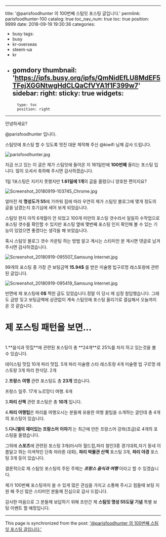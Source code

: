 
---
title: '@parisfoodhunter 의 100번째 스팀잇 포스팅 글입니다.'
permlink: parisfoodhunter-100
catalog: true
toc_nav_num: true
toc: true
position: 9999
date: 2018-09-19 19:30:36
categories:
- busy
tags:
- busy
- kr-overseas
- steem-ua
- kr
- gomdory
thumbnail: 'https://ipfs.busy.org/ipfs/QmNidEfLU8MdEF5TFejXGGNtwgHdCLQaCfVYA1f1F399w7'
sidebar:
    right:
        sticky: true
widgets:
    -
        type: toc
        position: right
---


안녕하세요?

@parisfoodhunter 입니다.

스팀잇에 포스팅 할 수 있도록 멋진 대문 제작해 주신 @kiwifi 님께 감사 드립니다. 

![parisfoodhunter.jpg](https://ipfs.busy.org/ipfs/QmNidEfLU8MdEF5TFejXGGNtwgHdCLQaCfVYA1f1F399w7)

지금 쓰고 있는 이 글은 제가 스팀잇에 들어온 지 161일만에 **100번째** 올리는 포스팅 입니다. 많이 오셔서 축하해 주시면 감사하겠습니다. 

1일 1포스팅은 지키지 못했지만  **1.61일에 1개**의 글을 올렸으니 양호한 편이지요?


![Screenshot_20180919-103745_Chrome.jpg](https://ipfs.busy.org/ipfs/QmPvH5anxzeR86LQ9PwoD2vEPFYfMWdyAeuJK2SKVbhfUF)

얼마전 제 **명성도가 55**에 가까워 짐에 따라 우연히 제가 스팀잇 블로그에 몇개 정도의 글을 남겼는지 호기심에 세어 보게 되었습니다. 

스팀잇 한지 아직 6개월이 안 되었고 100개 미만의 포스팅 갯수라서 일일히 수작업으로 포스팅 갯수를 확인할 수 있지만 포스팅 옆에 몇번째 포스팅 인지 확인해 볼 수 있는 기능이 있었으면 좋겠다는 생각을 해 보았습니다. 

혹시 스팀잇 블로그 갯수 카운팅 하는 방법 알고 계시는 스티미언 분 계시면 댓글로 남겨 주시면 감사하겠습니다. 

![Screenshot_20180919-095507_Samsung Internet.jpg](https://ipfs.busy.org/ipfs/QmaZp1e2ZQuyYi5Wc15fyFnvbYAFiAE6d6MdAcKYnZcBKs)

99개의 포스팅 중 가장 큰 보팅금액 **15.94$**
를 받은 미슐랭 빕구르멍 레스토랑에 관련된 글입니다.

![Screenshot_20180919-095419_Samsung Internet.jpg](https://ipfs.busy.org/ipfs/QmUFCEaun9rzJ38uyytqgPkumnFT4QbULjey8mFuc2HQJY)

반면에 제 포스팅에 **0$** 찍힌 글도 있었습니다.정말 이 당시 제 심정 참담했습니다. 그래도 금방 잊고 보팅금액에 상관없이 계속 스팀잇에 포스팅 올리기로 결심해서 오늘까지 온 것 같습니다.

# 제 포스팅 패턴을 보면...
<br>
1.**음식과 맛집**에 관련된 포스팅이 총 **24개**로 25%를 차지 하고 있는것을 볼 수 있습니다.

테이스팀 맛집 10개
파리 맛집.         5개
파리 미슐랭 스타 레스토랑  4개
미슐랭 빕 구르멍 레스토랑 3개
파리 한식당.                          2개

2.**프랑스 여행** 관련 포스팅도 총 **23개** 였습니다. 

프랑스 일주.      17개
노르망디 여행.   6개

3.**파리 산책** 관련 포스팅은 총 **10개** 입니다.

4.**파리 여행팁**은 파리를 여행오시는 분들께 유용한 여행 꿀팁을 소개하는 글인데 총 4개의 포스팅이 있습니다.

5.**다니엘의 재미있는 프랑스어 이야기** 는 최근에 만든 프랑스어 강좌(초급)로 4개의 포스팅을 올렸습니다.

그외에 **스포츠**에 관련된 포스팅 3개(러시아 월드컵,파리 철인3종 경기대회,자기 동네 이름달고 뛰는 이색적인 단축 마라톤 대회), **파리 박물관 산책** 포스팅 3개, **파리 야경** 포스팅 3개 등이 있습니다. 

결론적으로 제 스팀잇 포스팅의 주된 주제는 ***프랑스 음식과 여행*** 이라고 할 수 있겠습니다. 

제가 100번째 포스팅까지 쓸 수 있게 많은 관심을 가지고 소통해 주시고 힘들때 보팅 지원 해 주신 많은 스티미언 분들께 진심으로 감사 드립니다.

감사한 마음으로 그 분들께 보답하기 위해 조만간 제 **스팀잇 명성 55도달 기념** 특별 보팅 이벤트 할 예정입니다.

- - -

This page is synchronized from the post: ['@parisfoodhunter 의 100번째 스팀잇 포스팅 글입니다.'](https://steemit.com/@parisfoodhunter/parisfoodhunter-100)
